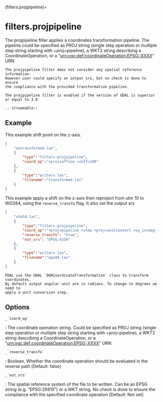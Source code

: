 (filters.projpipeline)=

# filters.projpipeline

The projpipeline filter applies a coordinates transformation pipeline. The pipeline could be specified as PROJ string (single step operation or multiple step string starting with +proj=pipeline), a WKT2 string describing a CoordinateOperation, or a “<urn:ogc:def:coordinateOperation:EPSG::XXXX>” URN.

```{note}
The projpipeline filter does not consider any spatial reference information.
However user could specify an output srs, but no check is done to ensure
the compliance with the provided transformation pipeline.
```

```{note}
The projpipeline filter is enabled if the version of GDAL is superior or equal to 3.0
```

```{eval-rst}
.. streamable::
```

## Example

This example shift point on the z-axis.

```json
[
    "untransformed.las",
    {
        "type":"filters.projpipeline",
        "coord_op":"+proj=affine +zoff=100"
    },
    {
        "type":"writers.las",
        "filename":"transformed.las"
    }
]
```

This example apply a shift on the z-axis then reproject from utm 10
to WGS84, using the `reverse_transfo` flag. It also set the output srs

```json
[
    "utm10.las",
    {
        "type":"filters.projpipeline",
        "coord_op":"+proj=pipeline +step +proj=unitconvert +xy_in=deg +xy_out=rad +step +proj=utm +zone=10 +step +proj=affine +zoff=100",
        "reverse_transfo": "true",
        "out_srs": "EPSG:4326"
    },
    {
        "type":"writers.las",
        "filename":"wgs84.las"
    }
]
```

```{note}
PDAL use the GDAL `OGRCoordinateTransformation` class to transform coordinates.
By default output angular unit are in radians. To change to degrees we need to
apply a unit conversion step.
```

## Options

`` _`coord_op` ``

: The coordinate operation string.
  Could be specified as PROJ string (single step operation or
  multiple step string starting with +proj=pipeline),
  a WKT2 string describing a CoordinateOperation,
  or a “<urn:ogc:def:coordinateOperation:EPSG::XXXX>” URN.

`` _`reverse_transfo` ``

: Boolean, Whether the coordinate operation should be evaluated
  in the reverse path \[Default: false\]

`` _`out_srs` ``

: The spatial reference system of the file to be written.
  Can be an EPSG string (e.g. “EPSG:26910”) or a WKT string.
  No check is done to ensure the compliance with the specified coordinate
  operation \[Default: Not set\]

```{include} filter_opts.md
```
